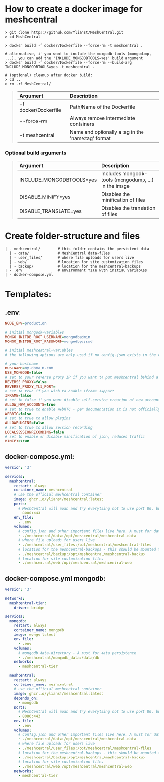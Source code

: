 
# How to create a docker image for meshcentral

```
> git clone https://github.com/Ylianst/MeshCentral.git
> cd MeshCentral

> docker build -f docker/Dockerfile --force-rm -t meshcentral .

# alternative, if you want to include the mongodb-tools (mongodump, ...), you can add the 'INCLUDE_MONGODBTOOLS=yes' build argument
> docker build -f docker/Dockerfile --force-rm --build-arg INCLUDE_MONGODBTOOLS=yes -t meshcentral .

# (optional) cleanup after docker build:
> cd ..
> rm -rf MeshCentral/
```

> | Argument             | Description                                        |
> | :---                 | :---                                               |
> | -f docker/Dockerfile | Path/Name of the Dockerfile                        |
> | --force-rm           | Always remove intermediate containers              |
> | -t meshcentral       | Name and optionally a tag in the 'name:tag' format |

### Optional build arguments
> | Argument                | Description                                         |
> | :---                    | :---                                                |
> | INCLUDE_MONGODBTOOLS=yes  | Includes mongodb-tools (mongodump, ...) in the image |
> | DISABLE_MINIFY=yes      | Disables the minification of files                  |
> | DISABLE_TRANSLATE=yes   | Disables the translation of files                   |

# Create folder-structure and files

```
| - meshcentral/        # this folder contains the persistent data
  | - data/             # MeshCentral data-files
  | - user_files/       # where file uploads for users live
  | - web/              # location for site customization files
  | - backup/           # location for the meshcentral-backups
| - .env                # environment file with initial variables
| - docker-compose.yml
```

# Templates:
## .env:
```ini
NODE_ENV=production

# initial mongodb-variables
MONGO_INITDB_ROOT_USERNAME=mongodbadmin
MONGO_INITDB_ROOT_PASSWORD=mongodbpasswd

# initial meshcentral-variables
# the following options are only used if no config.json exists in the data-folder

# your hostname
HOSTNAME=my.domain.com
USE_MONGODB=false
# set to your reverse proxy IP if you want to put meshcentral behind a reverse proxy 
REVERSE_PROXY=false
REVERSE_PROXY_TLS_PORT=
# set to true if you wish to enable iframe support
IFRAME=false
# set to false if you want disable self-service creation of new accounts besides the first (admin)
ALLOW_NEW_ACCOUNTS=true
# set to true to enable WebRTC - per documentation it is not officially released with meshcentral, but is solid enough to work with. Use with caution
WEBRTC=false
# set to true to allow plugins
ALLOWPLUGINS=false
# set to true to allow session recording
LOCALSESSIONRECORDING=false
# set to enable or disable minification of json, reduces traffic
MINIFY=true
```

## docker-compose.yml:
```yaml
version: '3'

services:
  meshcentral:
    restart: always
    container_name: meshcentral
    # use the official meshcentral container
    image: ghcr.io/ylianst/meshcentral:latest
    ports:
      # MeshCentral will moan and try everything not to use port 80, but you can also use it if you so desire, just change the config.json according to your needs
      - 8086:443
    env_file:
      - .env
    volumes:
      # config.json and other important files live here. A must for data persistence
      - ./meshcentral/data:/opt/meshcentral/meshcentral-data
      # where file uploads for users live
      - ./meshcentral/user_files:/opt/meshcentral/meshcentral-files
      # location for the meshcentral-backups - this should be mounted to an external storage
      - ./meshcentral/backup:/opt/meshcentral/meshcentral-backup
      # location for site customization files
      - ./meshcentral/web:/opt/meshcentral/meshcentral-web
```

## docker-compose.yml mongodb:
```yaml
version: '3'

networks:
  meshcentral-tier:
    driver: bridge

services:
  mongodb:
    restart: always
    container_name: mongodb
    image: mongo:latest
    env_file:
      - .env
    volumes:
      # mongodb data-directory - A must for data persistence
      - ./meshcentral/mongodb_data:/data/db
    networks:
      - meshcentral-tier

  meshcentral:
    restart: always
    container_name: meshcentral
    # use the official meshcentral container
    image: ghcr.io/ylianst/meshcentral:latest
    depends_on:
      - mongodb
    ports:
      # MeshCentral will moan and try everything not to use port 80, but you can also use it if you so desire, just change the config.json according to your needs
      - 8086:443
    env_file:
      - .env
    volumes:
      # config.json and other important files live here. A must for data persistence
      - ./meshcentral/data:/opt/meshcentral/meshcentral-data
      # where file uploads for users live
      - ./meshcentral/user_files:/opt/meshcentral/meshcentral-files
      # location for the meshcentral-backups - this should be mounted to an external storage
      - ./meshcentral/backup:/opt/meshcentral/meshcentral-backup
      # location for site customization files
      - ./meshcentral/web:/opt/meshcentral/meshcentral-web
    networks:
      - meshcentral-tier
```
